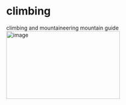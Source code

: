 # climbing
climbing and mountaineering mountain guide
<img width="301" height="180" alt="image" src="https://github.com/user-attachments/assets/0f6d2a99-66de-44fe-b70a-29775344c671" />
